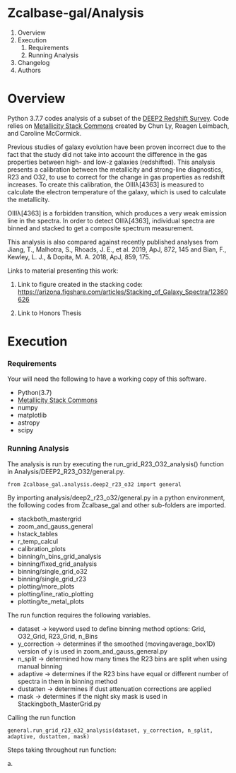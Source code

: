 # Zcalbase-gal/Analysis

1. Overview
2. Execution 
    1. Requirements
    2. Running Analysis 
3. Changelog
4. Authors

# Overview

Python 3.7.7 codes analysis of a subset of the [DEEP2 Redshift Survey](http://deep.ps.uci.edu).
Code relies on [Metallicity Stack Commons](https://github.com/astrochun/Metallicity_Stack_Commons)
created by Chun Ly, Reagen Leimbach, and Caroline McCormick. 

Previous studies of galaxy evolution have been proven incorrect due to the fact that the study did not take into 
account the difference in the gas properties between high- and low-z galaxies (redshifted). This analysis presents
a calibration between the metallicity and strong-line diagnostics, R23 and O32, to use to correct for the change 
in gas properties as redshift increases. To create this calibration, the OIIIλ[4363] is measured to calculate
the electron temperature of the galaxy, which is used to calculate the metallicity. 

OIIIλ[4363] is a forbidden transition, which produces a very weak emission line in the spectra. In order to 
detect OIIIλ[4363], individual spectra are binned and stacked to get a composite spectrum measurement. 

This analysis is also compared against recently published analyses from 
Jiang, T., Malhotra, S., Rhoads, J. E., et al. 2019, ApJ, 872, 145  and 
Bian, F., Kewley, L. J., & Dopita, M. A. 2018, ApJ, 859, 175. 

Links to material presenting this work: 
1. Link to figure created in the stacking code: 
https://arizona.figshare.com/articles/Stacking_of_Galaxy_Spectra/12360626

2. Link to Honors Thesis

# Execution 

### Requirements 
Your will need the following to have a working copy of this software.

- Python(3.7)
- [Metallicity Stack Commons](https://github.com/astrochun/Metallicity_Stack_Commons)
- numpy 
- matplotlib
- astropy
- scipy

### Running Analysis 
The analysis is run by executing the run_grid_R23_O32_analysis() function in Analysis/DEEP2_R23_O32/general.py. 



    from Zcalbase_gal.analysis.deep2_r23_o32 import general


By importing analysis/deep2_r23_o32/general.py in a python environment, the following codes from Zcalbase_gal 
and other sub-folders are imported. 
- stackboth_mastergrid
- zoom_and_gauss_general
- hstack_tables
- r_temp_calcul
- calibration_plots
- binning/n_bins_grid_analysis
- binning/fixed_grid_analysis
- binning/single_grid_o32 
- binning/single_grid_r23
- plotting/more_plots
- plotting/line_ratio_plotting
- plotting/te_metal_plots

The run function requires the following variables. 

- dataset -> keyword used to define binning method  options: Grid, O32_Grid, R23_Grid, n_Bins
- y_correction -> determines if the smoothed (movingaverage_box1D) version of y is used in zoom_and_gauss_general.py
- n_split -> determined how many times the R23 bins are split when using manual binning
- adaptive -> determines if the R23 bins have equal or different number of spectra in them in binning method
- dustatten -> determines if dust attenuation corrections are applied
- mask -> determines if the night sky mask is used in Stackingboth_MasterGrid.py

Calling the run function


    general.run_grid_r23_o32_analysis(dataset, y_correction, n_split, 
    adaptive, dustatten, mask)
    

Steps taking throughout run function: 

a. 
